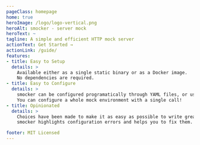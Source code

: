 ```yaml
---
pageClass: homepage
home: true
heroImage: /logo/logo-vertical.png
heroAlt: smocker - server mock
heroText: ~
tagline: A simple and efficient HTTP mock server
actionText: Get Started →
actionLink: /guide/
features:
- title: Easy to Setup
  details: >
    Available either as a single static binary or as a Docker image.
    No dependencies are required.
- title: Easy to Configure
  details: >
    smocker can be configured programatically through YAML files, or using the user interface.
    You can configure a whole mock environment with a single call!
- title: Opinionated
  details: >
    Choices have been made to make it as easy as possible to write great mocks and tests.
    smocker highlights configuration errors and helps you to fix them.

footer: MIT Licensed
---
```

